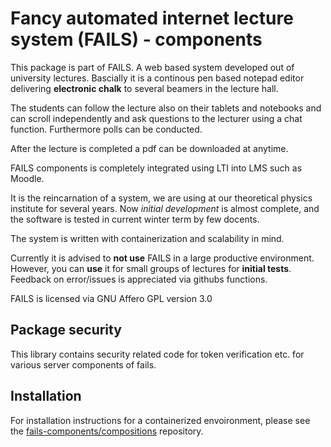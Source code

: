 # Fancy automated internet lecture system (**FAILS**) - components

This package is part of FAILS.
A web based system developed out of university lectures.
Bascially it is a continous pen based notepad editor  delivering **electronic chalk**  to several beamers in the lecture hall.

The students can follow the lecture also on their tablets and notebooks and can scroll independently and ask questions to the lecturer using a chat function.
Furthermore polls can be conducted.

After the lecture is completed a pdf can be downloaded at anytime.

FAILS components is completely integrated using LTI into LMS such as Moodle.

It is the reincarnation of a system, we are using at our theoretical physics institute for several years. Now *initial development* is almost complete, and the software is tested in current winter term by few docents.

The system is written with containerization and scalability in mind.

Currently it is advised to **not use** FAILS in a large productive environment.
However, you can **use** it for small groups of lectures for **initial tests**.
Feedback on error/issues is appreciated via githubs functions.

FAILS is licensed via GNU Affero GPL version 3.0  

## Package security
This library contains security related code for token verification etc. for various server components of fails.

## Installation
For installation instructions for a containerized envoironment, please see the [fails-components/compositions](https://github.com/fails-components/compositions "fails-components/compositions") repository.